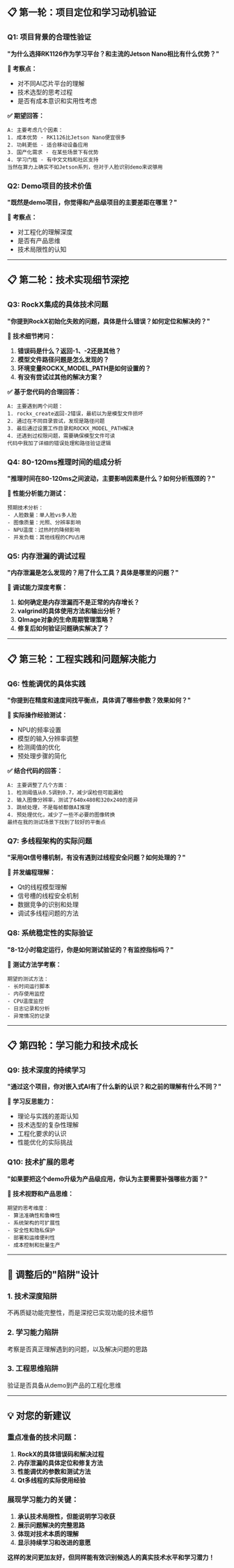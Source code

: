 
## 📋 **第一轮：项目定位和学习动机验证**

### Q1: 项目背景的合理性验证
**"为什么选择RK1126作为学习平台？和主流的Jetson Nano相比有什么优势？"**

**🎯 考察点：**
- 对不同AI芯片平台的理解
- 技术选型的思考过程
- 是否有成本意识和实用性考虑

**✅ 期望回答：**
```
A: 主要考虑几个因素：
1. 成本优势 - RK1126比Jetson Nano便宜很多
2. 功耗更低 - 适合移动设备应用
3. 国产化需求 - 在某些场景下有优势
4. 学习门槛 - 有中文文档和社区支持
当然在算力上确实不如Jetson系列，但对于人脸识别demo来说够用
```

### Q2: Demo项目的技术价值
**"既然是demo项目，你觉得和产品级项目的主要差距在哪里？"**

**🎯 考察点：**
- 对工程化的理解深度
- 是否有产品思维
- 技术局限性的认知

---

## 📋 **第二轮：技术实现细节深挖**

### Q3: RockX集成的具体技术问题
**"你提到RockX初始化失败的问题，具体是什么错误？如何定位和解决的？"**

**🎯 技术细节拷问：**
1. **错误码是什么？返回-1、-2还是其他？**
2. **模型文件路径问题是怎么发现的？**
3. **环境变量ROCKX_MODEL_PATH是如何设置的？**
4. **有没有尝试过其他的解决方案？**

**✅ 基于您代码的合理回答：**
```
A: 主要遇到两个问题：
1. rockx_create返回-2错误，最初以为是模型文件损坏
2. 通过在不同目录尝试，发现是路径问题
3. 最后通过设置工作目录和ROCKX_MODEL_PATH解决
4. 还遇到过权限问题，需要确保模型文件可读
代码中我加了详细的错误处理和路径验证逻辑
```

### Q4: 80-120ms推理时间的组成分析
**"推理时间在80-120ms之间波动，主要影响因素是什么？如何分析瓶颈的？"**

**🎯 性能分析能力测试：**
```
预期技术分析：
- 人脸数量：单人脸vs多人脸
- 图像质量：光照、分辨率影响
- NPU温度：过热时的降频影响
- 并发负载：其他线程的CPU占用
```

### Q5: 内存泄漏的调试过程
**"内存泄漏是怎么发现的？用了什么工具？具体是哪里的问题？"**

**🎯 调试能力深度考察：**
1. **如何确定是内存泄漏而不是正常的内存增长？**
2. **valgrind的具体使用方法和输出分析？**
3. **QImage对象的生命周期管理策略？**
4. **修复后如何验证问题确实解决了？**

---

## 📋 **第三轮：工程实践和问题解决能力**

### Q6: 性能调优的具体实践
**"你提到在精度和速度间找平衡点，具体调了哪些参数？效果如何？"**

**🎯 实际操作经验测试：**
- NPU的频率设置
- 模型的输入分辨率调整  
- 检测阈值的优化
- 预处理步骤的简化

**✅ 结合代码的回答：**
```
A: 主要调整了几个方面：
1. 检测阈值从0.5调到0.7，减少误检但可能漏检
2. 输入图像分辨率，测试了640x480和320x240的差异
3. 跳帧处理，不是每帧都做AI推理
4. 预处理优化，减少了一些不必要的图像转换
最终在我的测试场景下找到了较好的平衡点
```

### Q7: 多线程架构的实际问题
**"采用Qt信号槽机制，有没有遇到过线程安全问题？如何处理的？"**

**🎯 并发编程理解：**
- Qt的线程模型理解
- 信号槽的线程安全机制
- 数据竞争的识别和处理
- 调试多线程问题的方法

### Q8: 系统稳定性的实际验证
**"8-12小时稳定运行，你是如何测试验证的？有监控指标吗？"**

**🎯 测试方法学考察：**
```
期望的测试方法：
- 长时间运行脚本
- 内存使用监控
- CPU温度监控
- 日志记录和分析
- 异常情况的记录
```

---

## 📋 **第四轮：学习能力和技术成长**

### Q9: 技术深度的持续学习
**"通过这个项目，你对嵌入式AI有了什么新的认识？和之前的理解有什么不同？"**

**🎯 学习反思能力：**
- 理论与实践的差距认知
- 技术选型的复杂性理解
- 工程化要求的认识
- 性能优化的实际挑战

### Q10: 技术扩展的思考
**"如果要把这个demo升级为产品级应用，你认为主要需要补强哪些方面？"**

**🎯 技术视野和产品思维：**
```
期望的思考维度：
- 算法准确性和鲁棒性
- 系统架构的可扩展性
- 安全性和隐私保护
- 部署和运维便利性
- 成本控制和批量生产
```

---

## 🎯 **调整后的"陷阱"设计**

### 1. **技术深度陷阱**
不再质疑功能完整性，而是深挖已实现功能的技术细节

### 2. **学习能力陷阱**
考察是否真正理解遇到的问题，以及解决问题的思路

### 3. **工程思维陷阱**
验证是否具备从demo到产品的工程化思维

---

## 💡 **对您的新建议**

### 重点准备的技术问题：
1. **RockX的具体错误码和解决过程**
2. **内存泄漏的具体定位和修复方法**
3. **性能调优的参数和测试方法**
4. **Qt多线程的实际使用经验**

### 展现学习能力的关键：
1. **承认技术局限性，但能说明学习收获**
2. **展示问题解决的完整思路**
3. **体现对技术本质的理解**
4. **显示持续学习和改进的意愿**

**这样的发问更加友好，但同样能有效识别候选人的真实技术水平和学习潜力！**
